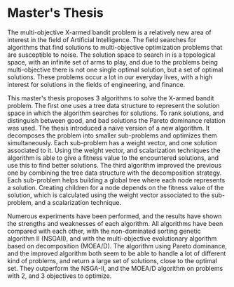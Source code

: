 # Master's Thesis

The multi-objective X-armed bandit problem is a relatively new area of interest in the field of Artificial Intelligence. The field searches for algorithms that find solutions to multi-objective optimization problems that are susceptible to noise. The solution space to search in is a topological space, with an infinite set of arms to play, and due to the problems being multi-objective there is not one single optimal solution, but a set of optimal solutions. These problems occur a lot in our everyday lives, with a high interest for solutions in the fields of engineering, and finance.

This master's thesis proposes 3 algorithms to solve the X-armed bandit problem. The first one uses a tree data structure to represent the solution space in which the algorithm searches for solutions. To rank solutions, and distinguish between good, and bad solutions the Pareto dominance relation was used. The thesis introduced a naive version of a new algorithm. It decomposes the problem into smaller sub-problems and optimizes them simultaneously. Each sub-problem has a weight vector, and one solution associated to it. Using the weight vector, and scalarization techniques the algorithm is able to give a fitness value to the encountered solutions, and use this to find better solutions. The third algorithm improved the previous one by combining the tree data structure with the decomposition strategy. Each sub-problem helps building a global tree where each node represents a solution. Creating children for a node depends on the fitness value of the solution, which is calculated using the weight vector associated to the sub-problem, and a scalarization technique.

Numerous experiments have been performed, and the results have shown the strengths and weaknesses of each algorithm. All algorithms have been compared with each other, with the non-dominated sorting genetic algorithm II (NSGAII), and with the multi-objective evolutionary algorithm based on decomposition (MOEA/D). The algorithm using Pareto dominance, and the improved algorithm both seem to be able to handle a lot of different kind of problems, and return a large set of solutions, close to the optimal set. They outperform the NSGA-II, and the MOEA/D algorithm on problems with 2, and 3 objectives to optimize.

